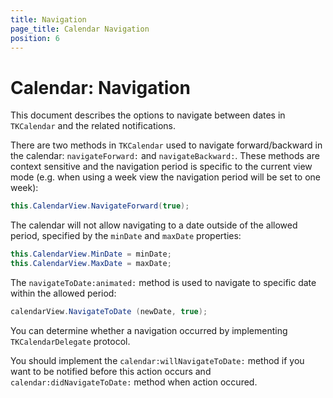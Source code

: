 ```yaml
---
title: Navigation
page_title: Calendar Navigation
position: 6
---
```


# Calendar: Navigation

This document describes the options to navigate between dates in <code>TKCalendar</code> and the related notifications.

There are two methods in <code>TKCalendar</code> used to navigate forward/backward in the calendar: <code>navigateForward:</code> and <code>navigateBackward:</code>. These methods are context sensitive and the navigation period is specific to the current view mode (e.g. when using a week view the navigation period will be set to one week):

<snippet id='navigation-navigateforward'/>

<snippet id='navigation-navigateforward-swift'/>

```C#
this.CalendarView.NavigateForward(true);
```

The calendar will not allow navigating to a date outside of the allowed period, specified by the <code>minDate</code> and <code>maxDate</code> properties:

<snippet id='navigation-minmaxdate'/>

<snippet id='navigation-minmaxdate-swift'/>

```C#
this.CalendarView.MinDate = minDate;
this.CalendarView.MaxDate = maxDate;
```

The <code>navigateToDate:animated:</code> method is used to navigate to specific date within the allowed period:

<snippet id='navigation-navigate'/>

<snippet id='navigation-navigate-swift'/>

```C#
calendarView.NavigateToDate (newDate, true);
```

You can determine whether a navigation occurred by implementing <code>TKCalendarDelegate</code> protocol. 

You should implement the <code>calendar:willNavigateToDate:</code> method if you want to be notified before this action occurs and <code>calendar:didNavigateToDate:</code> method when action occured. 

